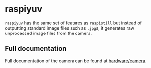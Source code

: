 # raspiyuv

`raspiyuv` has the same set of features as `raspistill` but instead of outputting standard image files such as `.jpg`s, it generates raw unprocessed image files from the camera.

## Full documentation

Full documentation of the camera can be found at [hardware/camera](../../../hardware/camera/README.md).
